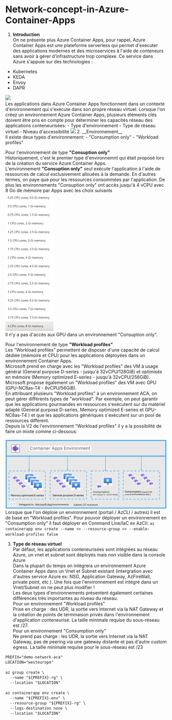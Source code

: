 # Network-concept-in-Azure-Container-Apps
1. __Introduction__ </br>
On ne présente plus Azure Container Apps, pour rappel, Azure Container Apps est une plateforme serverless qui permet d'executer des applications modernes et des microservices à l'aide de conteneurs sans avoir à gérer d'infrastructure trop complexe. Ce service dans Azure s'appuie sur des technologies :<br>
- Kubernetes
- KEDA
- Envoy
- DAPR

<img src="https://learn.microsoft.com/fr-fr/azure/container-apps/media/overview/azure-container-apps-example-scenarios.png"/>

<br>
Les applications dans Azure Container Apps fonctionnent dans un contexte d'environnement qui s'exécute dans son propre réseau virtuel. Lorsque l'on créez un environnement Azure Container Apps, plusieurs éléments clés doivent être pris en compte pour déterminer les capacités réseau des applications conteneurisées:
- Type d'environnement
- Type de réseau virtuel
- Niveau d'accessibilité

<img src="https://learn.microsoft.com/en-us/azure/container-apps/media/environments/azure-container-apps-environments.png"/>
2. __Environnement__ </br>
Il existe deux types d'environnement:
- "Consumption only"
- "Workload profiles"


Pour l'environnement de type __"Consuption only"__<br>
Historiquement, c'est le premier type d'environnemnt qui était proposé lors de la création du service Azure Container Apps.<br>
L'environnement __"Consuption only"__ seul exécute l'application à l'aide de ressources de calcul exclusivement allouées à la demande. En d'autres termes, on paye que pour les ressources consommées par l'application. De plus les environnements "Consuption only" ont accès jusqu'à 4 vCPU avec 8 Go de mémoire par Apps avec les choix suivants<br>
<img width='150' src='./images/img-00.png'/><br>
Il n'y a pas d'accès aux GPU dans un environnement "Consuption only".


Pour l'environnement de  type __"Workload profiles"__<br>
Les "Workload profiles" permettent de disposer d'une capacité de calcul dédiée (mémoire et CPU) pour les applications déployées dans un environnement Container Apps.<br>
Microsoft prend en charge avec les "Workload profiles" des VM à usage général (General purpose D-series - jusqu'à 32vCPU/128GiB) et optimisés en mémoire (Memory optimized E-series - jusqu'à 32vCPU/256GiB). Microsoft propose également un "Workload profiles" des VM avec GPU (GPU-NC8as-T4 - 8vCPU/56GiB).<br>
En attribuant plusieurs "Workload profiles" à un environnement ACA, on peut gérer différents types de "workload". Par exemple, on peut garantir que les applications gourmandes en ressources s'exécutent sur du matériel adapté (General purpose D-series, Memory optimized E-series et GPU-NC8as-T4 ) et que les applications génériques s'exécutent sur un pool de ressources différent.<br>
Depuis la V2 de l'environnement "Workload profiles" il y a la possibilité de faire un mixte comme ci-dessous:<br><br>
<img src='./images/img-01-1.png'/><br>
Lorsque que l'on déploie un environnement (portail / AzCLI / autres) il est de base en "Workload profiles". Pour pouvoir déployer un environnement en "Consumption only" il faut déployer en Command Line/IaC ex AzCli: `az containerapp env create --name <> --resource-group <> --enable-workload-profiles false`

3. __Type de réseau virtuel__<br>
Par défaut, les applications conteneurisées sont intégrées au réseau Azure, un vnet et subnet sont déployés mais non visible dans la console Azure<br>
Dans la plupart du temps on intègrera un environnement Azure Container Apps dans un Vnet et Subnet existant (intergration avec d'autres service Azure ex: NSG, Application Gateway, AzFireWall, private point, etc ). Une fois que l'environnement est intégré dans un Vnet/Subnet on ne peut plus modifier !<br>
Les deux types d'environnements présentent également certaines différences très importantes au niveau du réseau.<br>
Pour un environnement "Workload profiles"<br>
Prise en charge :  des UDR, la sortie vers Internet via la NAT Gateway et la création de points de terminaison privés dans l'environnement d'application conteneurisé. La taille minimale requise du sous-réseau est /27.<br>
Pour un environnement "Consumption only"<br>
Ne prend pas charge : les UDR, la sortie vers Internet via la NAT Gateway, pas de peering via une gateway distante et pas d'autre custom egress. La taille minimale requise pour le sous-réseau est /23<br>












```
PREFIX="demo-network-aca"
LOCATION="westeurope"

az group create \
  --name "${PREFIX}-rg" \
  --location "$LOCATION"

az containerapp env create \
  --name "${PREFIX}-env" \
  --resource-group "${PREFIX}-rg" \
  --logs-destination none \
  --location "$LOCATION"

```





